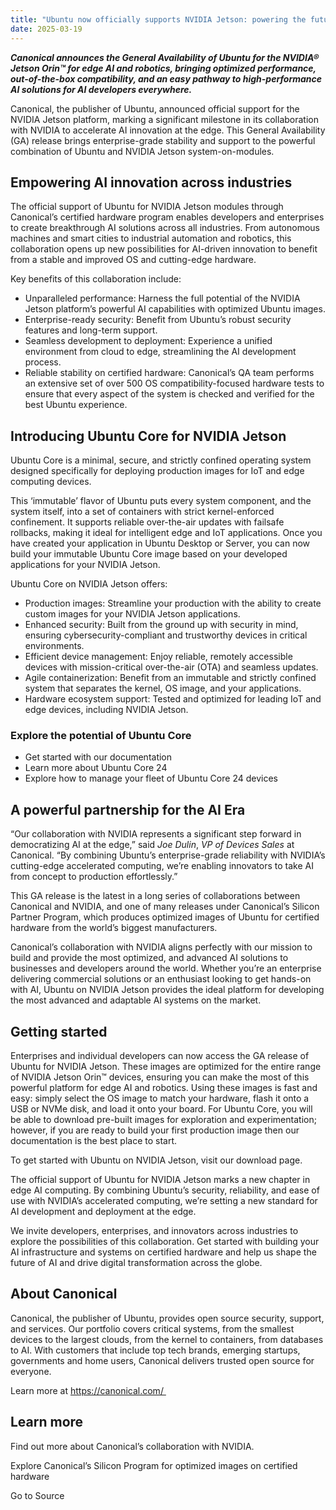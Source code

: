 ```yaml
---
title: "Ubuntu now officially supports NVIDIA Jetson: powering the future of AI at the edge"
date: 2025-03-19
---
```


_**Canonical announces the General Availability of Ubuntu for the NVIDIA® Jetson Orin™ for edge AI and robotics, bringing optimized performance, out-of-the-box compatibility, and an easy pathway to high-performance AI solutions for AI developers everywhere.**_

Canonical, the publisher of Ubuntu, announced official support for the NVIDIA Jetson platform, marking a significant milestone in its collaboration with NVIDIA to accelerate AI innovation at the edge. This General Availability (GA) release brings enterprise-grade stability and support to the powerful combination of Ubuntu and NVIDIA Jetson system-on-modules. 

## Empowering AI innovation across industries

The official support of Ubuntu for NVIDIA Jetson modules through Canonical’s certified hardware program enables developers and enterprises to create breakthrough AI solutions across all industries. From autonomous machines and smart cities to industrial automation and robotics, this collaboration opens up new possibilities for AI-driven innovation to benefit from a stable and improved OS and cutting-edge hardware.

Key benefits of this collaboration include:

- Unparalleled performance: Harness the full potential of the NVIDIA Jetson platform’s powerful AI capabilities with optimized Ubuntu images.
- Enterprise-ready security: Benefit from Ubuntu’s robust security features and long-term support.
- Seamless development to deployment: Experience a unified environment from cloud to edge, streamlining the AI development process.
- Reliable stability on certified hardware: Canonical’s QA team performs an extensive set of over 500 OS compatibility-focused hardware tests to ensure that every aspect of the system is checked and verified for the best Ubuntu experience. 

## Introducing Ubuntu Core for NVIDIA Jetson

Ubuntu Core is a minimal, secure, and strictly confined operating system designed specifically for deploying production images for IoT and edge computing devices.

This ‘immutable’ flavor of Ubuntu puts every system component, and the system itself, into a set of containers with strict kernel-enforced confinement. It supports reliable over-the-air updates with failsafe rollbacks, making it ideal for intelligent edge and IoT applications. Once you have created your application in Ubuntu Desktop or Server, you can now build your immutable Ubuntu Core image based on your developed applications for your NVIDIA Jetson.

Ubuntu Core on NVIDIA Jetson offers:

- Production images: Streamline your production with the ability to create custom images for your NVIDIA Jetson applications. 
- Enhanced security: Built from the ground up with security in mind, ensuring cybersecurity-compliant and trustworthy devices in critical environments.
- Efficient device management: Enjoy reliable, remotely accessible devices with mission-critical over-the-air (OTA) and seamless updates.
- Agile containerization: Benefit from an immutable and strictly confined system that separates the kernel, OS image, and your applications.
- Hardware ecosystem support: Tested and optimized for leading IoT and edge devices, including NVIDIA Jetson.

### Explore the potential of Ubuntu Core

- Get started with our documentation
- Learn more about Ubuntu Core 24
- Explore how to manage your fleet of Ubuntu Core 24 devices

## A powerful partnership for the AI Era

“Our collaboration with NVIDIA represents a significant step forward in democratizing AI at the edge,” said _Joe Dulin_, _VP of Devices Sales_ at Canonical. “By combining Ubuntu’s enterprise-grade reliability with NVIDIA’s cutting-edge accelerated computing, we’re enabling innovators to take AI from concept to production effortlessly.”

This GA release is the latest in a long series of collaborations between Canonical and NVIDIA, and one of many releases under Canonical’s Silicon Partner Program, which produces optimized images of Ubuntu for certified hardware from the world’s biggest manufacturers. 

Canonical’s collaboration with NVIDIA aligns perfectly with our mission to build and provide the most optimized, and advanced AI solutions to businesses and developers around the world. Whether you’re an enterprise delivering commercial solutions or an enthusiast looking to get hands-on with AI, Ubuntu on NVIDIA Jetson provides the ideal platform for developing the most advanced and adaptable AI systems on the market.

## Getting started

Enterprises and individual developers can now access the GA release of Ubuntu for NVIDIA Jetson. These images are optimized for the entire range of NVIDIA Jetson Orin™ devices, ensuring you can make the most of this powerful platform for edge AI and robotics. Using these images is fast and easy: simply select the OS image to match your hardware, flash it onto a USB or NVMe disk, and load it onto your board. For Ubuntu Core, you will be able to download pre-built images for exploration and experimentation; however, if you are ready to build your first production image then our documentation is the best place to start. 

To get started with Ubuntu on NVIDIA Jetson, visit our download page.

The official support of Ubuntu for NVIDIA Jetson marks a new chapter in edge AI computing. By combining Ubuntu’s security, reliability, and ease of use with NVIDIA’s accelerated computing, we’re setting a new standard for AI development and deployment at the edge.

We invite developers, enterprises, and innovators across industries to explore the possibilities of this collaboration. Get started with building your AI infrastructure and systems on certified hardware and help us shape the future of AI and drive digital transformation across the globe.

## About Canonical 

Canonical, the publisher of Ubuntu, provides open source security, support, and services. Our portfolio covers critical systems, from the smallest devices to the largest clouds, from the kernel to containers, from databases to AI. With customers that include top tech brands, emerging startups, governments and home users, Canonical delivers trusted open source for everyone. 

Learn more at https://canonical.com/ 

## Learn more

Find out more about Canonical’s collaboration with NVIDIA.

Explore Canonical’s Silicon Program for optimized images on certified hardware

Go to Source
